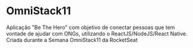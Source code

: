 # OmniStack11

Aplicação "Be The Hero" com objetivo de conectar pessoas que tem vontade de ajudar com ONGs, utilizando o ReactJS/NodeJS/React Native. Criada durante a Semana OmniStack11 da RocketSeat
